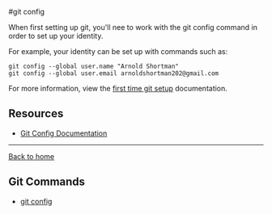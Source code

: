 #git config

When first setting up git, you'll nee to work with the git config command in order to set up your identity.

For example, your identity can be set up with commands such as:

```
git config --global user.name "Arnold Shortman"
git config --global user.email arnoldshortman202@gmail.com
```

For more information, view the [first time git setup](https://git-scm.com/book/en/v2/Getting-Started-First-Time-Git-Setup) documentation.


<!-- ##=smaller header
 -->
## Resources

- [Git Config Documentation](https://git-scm.com/docs/git-config)

---

[Back to home](../README.md)

## Git Commands
- [git config](./commands/Config.md)

